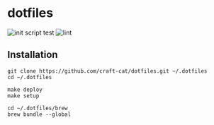 # dotfiles
![init script test](https://github.com/craft-cat/dotfiles/workflows/init%20script%20test/badge.svg)
![lint](https://github.com/craft-cat/dotfiles/workflows/lint/badge.svg)

## Installation
```shell
git clone https://github.com/craft-cat/dotfiles.git ~/.dotfiles
cd ~/.dotfiles

make deploy
make setup

cd ~/.dotfiles/brew
brew bundle --global
```
